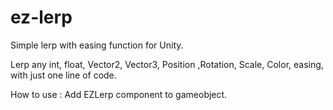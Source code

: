 # ez-lerp

Simple lerp with easing function for Unity.

Lerp any int, float, Vector2, Vector3, Position ,Rotation, Scale, Color, easing, with just one line of code.

How to use : Add EZLerp component to gameobject.
